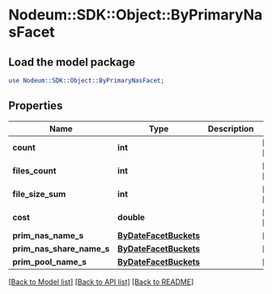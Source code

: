 # Nodeum::SDK::Object::ByPrimaryNasFacet

## Load the model package
```perl
use Nodeum::SDK::Object::ByPrimaryNasFacet;
```

## Properties
Name | Type | Description | Notes
------------ | ------------- | ------------- | -------------
**count** | **int** |  | [optional] [readonly] 
**files_count** | **int** |  | [optional] [readonly] 
**file_size_sum** | **int** |  | [optional] [readonly] 
**cost** | **double** |  | [optional] [readonly] 
**prim_nas_name_s** | [**ByDateFacetBuckets**](ByDateFacetBuckets.md) |  | [optional] 
**prim_nas_share_name_s** | [**ByDateFacetBuckets**](ByDateFacetBuckets.md) |  | [optional] 
**prim_pool_name_s** | [**ByDateFacetBuckets**](ByDateFacetBuckets.md) |  | [optional] 

[[Back to Model list]](../README.md#documentation-for-models) [[Back to API list]](../README.md#documentation-for-api-endpoints) [[Back to README]](../README.md)


